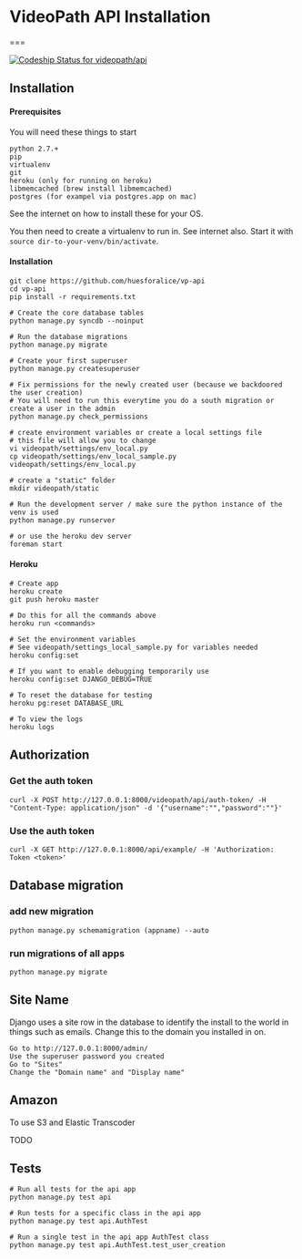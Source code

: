 # VideoPath API Installation
===



[ ![Codeship Status for videopath/api](https://codeship.io/projects/8ca66760-1ccf-0132-376b-6e4899336ea0/status)](https://codeship.io/projects/35297)

## Installation

#### Prerequisites
You will need these things to start

	python 2.7.+
	pip
	virtualenv
	git
	heroku (only for running on heroku)
	libmemcached (brew install libmemcached)
	postgres (for exampel via postgres.app on mac)

See the internet on how to install these for your OS.

You then need to create a virtualenv to run in. See internet also.
Start it with ``source dir-to-your-venv/bin/activate``.

#### Installation

	git clone https://github.com/huesforalice/vp-api
	cd vp-api
	pip install -r requirements.txt

	# Create the core database tables
	python manage.py syncdb --noinput

	# Run the database migrations
	python manage.py migrate

	# Create your first superuser
	python manage.py createsuperuser

	# Fix permissions for the newly created user (because we backdoored the user creation)
	# You will need to run this everytime you do a south migration or create a user in the admin
	python manage.py check_permissions

	# create environment variables or create a local settings file
	# this file will allow you to change
	vi videopath/settings/env_local.py
	cp videopath/settings/env_local_sample.py videopath/settings/env_local.py

	# create a "static" folder
	mkdir videopath/static

	# Run the development server / make sure the python instance of the venv is used
	python manage.py runserver

	# or use the heroku dev server
	foreman start

#### Heroku

	# Create app
	heroku create
	git push heroku master

	# Do this for all the commands above
	heroku run <commands>

	# Set the environment variables
	# See videopath/settings_local_sample.py for variables needed
	heroku config:set

	# If you want to enable debugging temporarily use
	heroku config:set DJANGO_DEBUG=TRUE

	# To reset the database for testing
	heroku pg:reset DATABASE_URL

	# To view the logs
	heroku logs

## Authorization

### Get the auth token
	curl -X POST http://127.0.0.1:8000/videopath/api/auth-token/ -H "Content-Type: application/json" -d '{"username":"","password":""}'

### Use the auth token
	curl -X GET http://127.0.0.1:8000/api/example/ -H 'Authorization: Token <token>'


## Database migration

### add new migration
	python manage.py schemamigration (appname) --auto

### run migrations of all apps
	python manage.py migrate

## Site Name

Django uses a site row in the database to identify the install to the world in things such as emails. Change this to the domain you installed in on.

	Go to http://127.0.0.1:8000/admin/
	Use the superuser password you created
	Go to "Sites"
	Change the "Domain name" and "Display name"

## Amazon

To use S3 and Elastic Transcoder

TODO


## Tests

	# Run all tests for the api app
	python manage.py test api

	# Run tests for a specific class in the api app
	python manage.py test api.AuthTest

	# Run a single test in the api app AuthTest class
	python manage.py test api.AuthTest.test_user_creation


